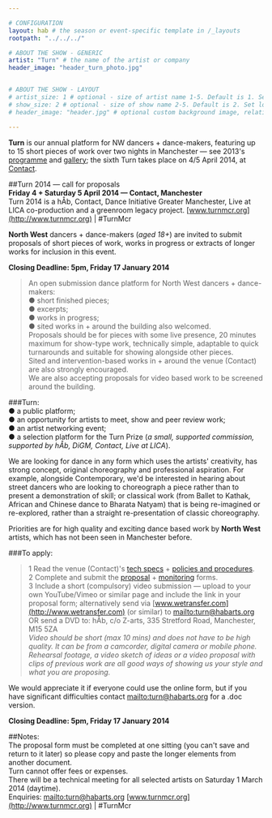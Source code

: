 ```yaml
---

# CONFIGURATION
layout: hab # the season or event-specific template in /_layouts
rootpath: "../../../"

# ABOUT THE SHOW - GENERIC
artist: "Turn" # the name of the artist or company
header_image: "header_turn_photo.jpg"   


# ABOUT THE SHOW - LAYOUT
# artist_size: 1 # optional - size of artist name 1-5. Default is 1. Set longer names to lower values
# show_size: 2 # optional - size of show name 2-5. Default is 2. Set longer names to lower values
# header_image: "header.jpg" # optional custom background image, relative to current page

---
```

**Turn** is our annual platform for NW dancers + dance-makers, featuring up to 15 short pieces of work over two nights in Manchester — see 2013's [programme](/archive/2013-turn) and [gallery](/galleries/2013-turn); the sixth Turn takes place on 4/5 April 2014, at [Contact](http://contactmcr.com).         
           
##Turn 2014 — call for proposals        
**Friday 4 + Saturday 5 April 2014 — Contact, Manchester**        
Turn 2014 is a hÅb, Contact, Dance Initiative Greater Manchester, Live at LICA co-production and a greenroom legacy project. [www.turnmcr.org](http://www.turnmcr.org) | #TurnMcr        
        
**North West** dancers + dance-makers (*aged 18+*) are invited to submit proposals of short pieces of work, works in progress or extracts of longer works for inclusion in this event.        
        
**Closing Deadline: 5pm, Friday 17 January 2014**        
         
>An open submission dance platform for North West dancers + dance-makers:        
>● short finished pieces;       
>● excerpts;        
>● works in progress;        
>● sited works in + around the building also welcomed.         
>Proposals should be for pieces with some live presence, 20 minutes maximum for show-type work, technically simple, adaptable to quick turnarounds and suitable for showing alongside other pieces.        
>Sited and intervention-based works in + around the venue (Contact) are also strongly encouraged.        
>We are also accepting proposals for video based work to be screened around the building.        
         
###Turn:        
● a public platform;        
● an opportunity for artists to meet, show and peer review work;        
● an artist networking event;         
● a selection platform for the Turn Prize (*a small, supported commission, supported by hÅb, DiGM, Contact, Live at LICA*).        
        
We are looking for dance in any form which uses the artists' creativity, has strong concept, original choreography and professional aspiration. For example, alongside Contemporary, we'd be interested in hearing about street dancers who are looking to choreograph a piece rather than to present a demonstration of skill; or classical work (from Ballet to Kathak, African and Chinese dance to Bharata Natyam) that is being re-imagined or re-explored, rather than a straight re-presentation of classic choreography.        
        
Priorities are for high quality and exciting dance based work by **North West** artists, which has not been seen in Manchester before.        
        
###To apply:        
>1 Read the venue (Contact)'s [tech specs](http://turnmcr.posthaven.com/pages/contact-tech-specs) + [policies and procedures](http://turnmcr.posthaven.com/pages/policies-and-procedures-14138).        
>2 Complete and submit the [proposal](http://habarts.wufoo.eu/forms/turn-2014-proposal-form) + [monitoring](http://habarts.wufoo.eu/forms/hab-monitoring-form) forms.        
>3 Include a short (compulsory) video submission — upload to your own YouTube/Vimeo or similar page and include the link in your proposal form; alternatively send via [www.wetransfer.com](http://www.wetransfer.com) (or similar) to <mailto:turn@habarts.org> OR send a DVD to: hÅb, c/o Z-arts, 335 Stretford Road, Manchester, M15 5ZA        
>*Video should be short (max 10 mins) and does not have to be high quality. It can be from a camcorder, digital camera or mobile phone. Rehearsal footage, a video sketch of ideas or a video proposal with clips of previous work are all good ways of showing us your style and what you are proposing.*        
        
We would appreciate it if everyone could use the online form, but if you have significant difficulties contact <mailto:turn@habarts.org> for a .doc version.        
         
**Closing Deadline: 5pm, Friday 17 January 2014**        

##Notes:           
The proposal form must be completed at one sitting (you can't save and return to it later) so please copy and paste the longer elements from another document.            
Turn cannot offer fees or expenses.           
There will be a technical meeting for all selected artists on Saturday 1 March 2014 (daytime).               
Enquiries: <mailto:turn@habarts.org>
[www.turnmcr.org](http://www.turnmcr.org) | #TurnMcr
